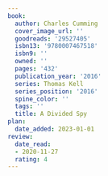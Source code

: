 ```yaml
---
book:
  author: Charles Cumming
  cover_image_url: ''
  goodreads: '29527405'
  isbn13: '9780007467518'
  isbn9: ''
  owned: ''
  pages: '432'
  publication_year: '2016'
  series: Thomas Kell
  series_position: '2016'
  spine_color: ''
  tags: ''
  title: A Divided Spy
plan:
  date_added: 2023-01-01
review:
  date_read:
  - 2020-11-27
  rating: 4
---
```

